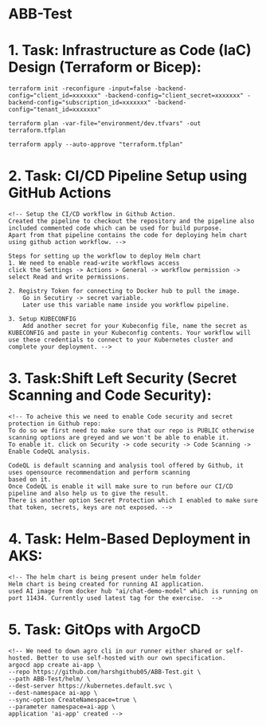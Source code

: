 # ABB-Test

# 1. Task: Infrastructure as Code (IaC) Design (Terraform or Bicep):
<!-- To run terraform module. -->
<!-- First we will run terraform init command to initialize the moudle. -->

    terraform init -reconfigure -input=false -backend-config="client_id=xxxxxxx" -backend-config="client_secret=xxxxxxx" -backend-config="subscription_id=xxxxxxx" -backend-config="tenant_id=xxxxxxx"

<!-- after init we will run plan and verify all the resource configuration -->

    terraform plan -var-file="environment/dev.tfvars" -out terraform.tfplan

<!-- once all things looks good in plan lets deploy the resources. -->

    terraform apply --auto-approve "terraform.tfplan"

# 2. Task: CI/CD Pipeline Setup using GitHub Actions
    <!-- Setup the CI/CD workflow in Github Action. 
    Created the pipeline to checkout the repository and the pipeline also included commented code which can be used for build purpose.
    Apart from that pipeline contains the code for deploying helm chart using github action workflow. -->

    Steps for setting up the workflow to deploy Helm chart
    1. We need to enable read-write workflows access
    click the Settings -> Actions > General -> workflow permission -> select Read and write permissions.

    2. Registry Token for connecting to Docker hub to pull the image.
        Go in Secutiry -> secret variable.
        Later use this variable name inside you workflow pipeline.

    3. Setup KUBECONFIG
        Add another secret for your Kubeconfig file, name the secret as KUBECONFIG and paste in your Kubeconfig contents. Your workflow will use these credentials to connect to your Kubernetes cluster and complete your deployment. -->



# 3. Task:Shift Left Security (Secret Scanning and Code Security):

    <!-- To acheive this we need to enable Code security and secret protection in Github repo:
    To do so we first need to make sure that our repo is PUBLIC otherwise scanning options are greyed and we won't be able to enable it.
    To enable it. click on Security -> code security -> Code Scanning -> Enable CodeQL analysis.

    CodeQL is default scanning and analysis tool offered by Github, it uses opensource recommendation and perform scanning 
    based on it. 
    Once CodeQL is enable it will make sure to run before our CI/CD pipeline and also help us to give the result.
    There is another option Secret Protection which I enabled to make sure that token, secrets, keys are not exposed. -->

# 4. Task: Helm-Based Deployment in AKS:
    <!-- The helm chart is being present under helm folder
    Helm chart is being created for running AI application.
    used AI image from docker hub "ai/chat-demo-model" which is running on port 11434. Currently used latest tag for the exercise.  -->

# 5. Task: GitOps with ArgoCD
    <!-- We need to down agro cli in our runner either shared or self-hosted. Better to use self-hosted with our own specification.
    argocd app create ai-app \
	--repo https://github.com/harshgithub05/ABB-Test.git \
	--path ABB-Test/helm/ \
	--dest-server https://kubernetes.default.svc \
	--dest-namespace ai-app \
	--sync-option CreateNamespace=true \
	--parameter namespace=ai-app \
    application 'ai-app' created -->

